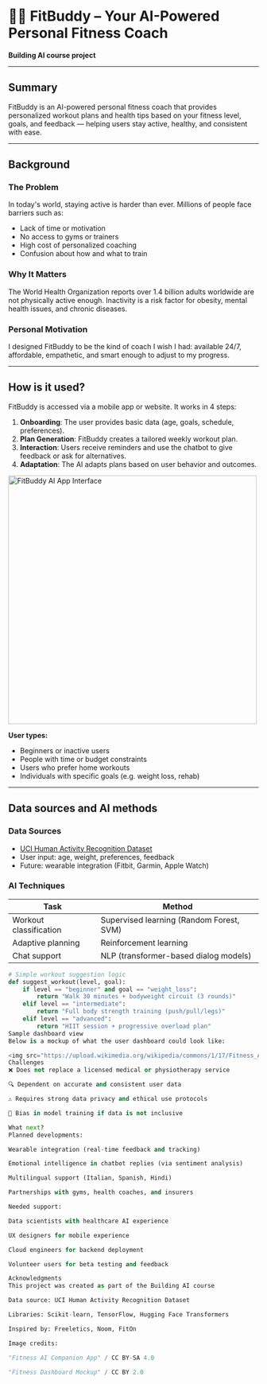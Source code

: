 # 🤖💪 FitBuddy – Your AI-Powered Personal Fitness Coach

**Building AI course project**

---

## Summary

FitBuddy is an AI-powered personal fitness coach that provides personalized workout plans and health tips based on your fitness level, goals, and feedback — helping users stay active, healthy, and consistent with ease.

---

## Background

### The Problem

In today's world, staying active is harder than ever. Millions of people face barriers such as:

* Lack of time or motivation  
* No access to gyms or trainers  
* High cost of personalized coaching  
* Confusion about how and what to train  

### Why It Matters

The World Health Organization reports over 1.4 billion adults worldwide are not physically active enough. Inactivity is a risk factor for obesity, mental health issues, and chronic diseases.

### Personal Motivation

I designed FitBuddy to be the kind of coach I wish I had: available 24/7, affordable, empathetic, and smart enough to adjust to my progress.

---

## How is it used?

FitBuddy is accessed via a mobile app or website. It works in 4 steps:

1. **Onboarding**: The user provides basic data (age, goals, schedule, preferences).  
2. **Plan Generation**: FitBuddy creates a tailored weekly workout plan.  
3. **Interaction**: Users receive reminders and use the chatbot to give feedback or ask for alternatives.  
4. **Adaptation**: The AI adapts plans based on user behavior and outcomes.

<img src="https://upload.wikimedia.org/wikipedia/commons/5/5e/Fitness_AI_Companion_App.png" width="500" alt="FitBuddy AI App Interface">

**User types:**  
- Beginners or inactive users  
- People with time or budget constraints  
- Users who prefer home workouts  
- Individuals with specific goals (e.g. weight loss, rehab)

---

## Data sources and AI methods

### Data Sources

- [UCI Human Activity Recognition Dataset](https://archive.ics.uci.edu/ml/datasets/human+activity+recognition+using+smartphones)  
- User input: age, weight, preferences, feedback  
- Future: wearable integration (Fitbit, Garmin, Apple Watch)

### AI Techniques

| Task | Method |
|------|--------|
| Workout classification | Supervised learning (Random Forest, SVM) |
| Adaptive planning | Reinforcement learning |
| Chat support | NLP (transformer-based dialog models) |

```python
# Simple workout suggestion logic
def suggest_workout(level, goal):
    if level == "beginner" and goal == "weight_loss":
        return "Walk 30 minutes + bodyweight circuit (3 rounds)"
    elif level == "intermediate":
        return "Full body strength training (push/pull/legs)"
    elif level == "advanced":
        return "HIIT session + progressive overload plan"
Sample dashboard view
Below is a mockup of what the user dashboard could look like:

<img src="https://upload.wikimedia.org/wikipedia/commons/1/17/Fitness_AI_dashboard_mockup.png" width="500" alt="FitBuddy Dashboard Mockup">
Challenges
❌ Does not replace a licensed medical or physiotherapy service

🔍 Dependent on accurate and consistent user data

⚠️ Requires strong data privacy and ethical use protocols

🧠 Bias in model training if data is not inclusive

What next?
Planned developments:

Wearable integration (real-time feedback and tracking)

Emotional intelligence in chatbot replies (via sentiment analysis)

Multilingual support (Italian, Spanish, Hindi)

Partnerships with gyms, health coaches, and insurers

Needed support:

Data scientists with healthcare AI experience

UX designers for mobile experience

Cloud engineers for backend deployment

Volunteer users for beta testing and feedback

Acknowledgments
This project was created as part of the Building AI course

Data source: UCI Human Activity Recognition Dataset

Libraries: Scikit-learn, TensorFlow, Hugging Face Transformers

Inspired by: Freeletics, Noom, FitOn

Image credits:

"Fitness AI Companion App" / CC BY-SA 4.0

"Fitness Dashboard Mockup" / CC BY 2.0











